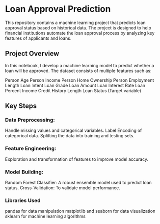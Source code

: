 # Loan Approval Prediction
This repository contains a machine learning project that predicts loan approval status based on historical data. The project is designed to help financial institutions automate the loan approval process by analyzing key features of applicants and loans.

## Project Overview
In this notebook, I develop a machine learning model to predict whether a loan will be approved. The dataset consists of multiple features such as:

Person Age
Person Income
Person Home Ownership
Person Employment Length
Loan Intent
Loan Grade
Loan Amount
Loan Interest Rate
Loan Percent Income
Credit History Length
Loan Status (Target variable)

## Key Steps

### Data Preprocessing:
Handle missing values and categorical variables.
Label Encoding of categorical data.
Splitting the data into training and testing sets.

### Feature Engineering:
Exploration and transformation of features to improve model accuracy.

### Model Building:
Random Forest Classifier: A robust ensemble model used to predict loan status.
Cross-Validation: To validate model performance.

### Libraries Used
pandas for data manipulation
matplotlib and seaborn for data visualization
sklearn for machine learning algorithms

